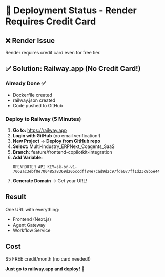 # 🚀 Deployment Status - Render Requires Credit Card

## ❌ Render Issue
Render requires credit card even for free tier.

## ✅ Solution: Railway.app (No Credit Card!)

### Already Done ✅
- Dockerfile created
- railway.json created  
- Code pushed to GitHub

### Deploy to Railway (5 Minutes)

1. **Go to:** https://railway.app
2. **Login with GitHub** (no email verification!)
3. **New Project** → **Deploy from GitHub repo**
4. **Select:** Multi-Industry_ERPNext_Coagents_SaaS
5. **Branch:** feature/frontend-copilotkit-integration
6. **Add Variable:**
   ```
   OPENROUTER_API_KEY=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
   ```
7. **Generate Domain** → Get your URL!

## Result
One URL with everything:
- Frontend (Next.js)
- Agent Gateway  
- Workflow Service

## Cost
$5 FREE credit/month (no card needed!)

**Just go to railway.app and deploy!** 🚂
